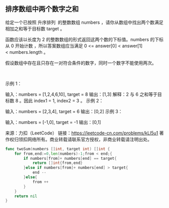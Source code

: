 ## 排序数组中两个数字之和
给定一个已按照 升序排列  的整数数组 numbers ，请你从数组中找出两个数满足相加之和等于目标数 target 。

函数应该以长度为 2 的整数数组的形式返回这两个数的下标值。numbers 的下标 从 0 开始计数 ，所以答案数组应当满足 0 <= answer[0] < answer[1] < numbers.length 。

假设数组中存在且只存在一对符合条件的数字，同时一个数字不能使用两次。

 

示例 1：

输入：numbers = [1,2,4,6,10], target = 8
输出：[1,3]
解释：2 与 6 之和等于目标数 8 。因此 index1 = 1, index2 = 3 。
示例 2：

输入：numbers = [2,3,4], target = 6
输出：[0,2]
示例 3：

输入：numbers = [-1,0], target = -1
输出：[0,1]
 

来源：力扣（LeetCode）
链接：https://leetcode-cn.com/problems/kLl5u1
著作权归领扣网络所有。商业转载请联系官方授权，非商业转载请注明出处。

```go
func twoSum(numbers []int, target int) []int {
    for from,end:=0,len(numbers)-1;from < end;{
        if numbers[from]+ numbers[end] == target{
            return []int{from,end}
        }else if numbers[from]+ numbers[end] > target{
            end --
        }else{
            from ++
        }
    }
    return nil
}
```
